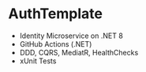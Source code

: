 # AuthTemplate

- Identity Microservice on .NET 8
- GitHub Actions (.NET)
- DDD, CQRS, MediatR, HealthChecks
- xUnit Tests
